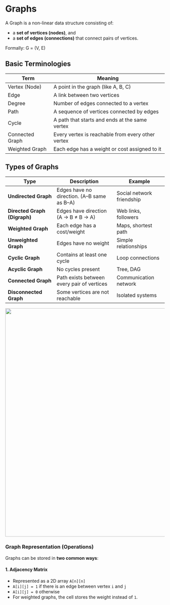 # Graphs
A Graph is a non-linear data structure consisting of:
- a **set of vertices (nodes)**, and
- a **set of edges (connections)** that connect pairs of vertices.

Formally:
G = (V, E)

## Basic Terminologies
| Term            | Meaning                                           |
| --------------- | ------------------------------------------------- |
| Vertex (Node)   | A point in the graph (like A, B, C)               |
| Edge            | A link between two vertices                       |
| Degree          | Number of edges connected to a vertex             |
| Path            | A sequence of vertices connected by edges         |
| Cycle           | A path that starts and ends at the same vertex    |
| Connected Graph | Every vertex is reachable from every other vertex |
| Weighted Graph  | Each edge has a weight or cost assigned to it     |

## Types of Graphs
| Type                         | Description                                | Example                   |
| ---------------------------- | ------------------------------------------ | ------------------------- |
| **Undirected Graph**         | Edges have no direction. (A–B same as B–A) | Social network friendship |
| **Directed Graph (Digraph)** | Edges have direction (A → B ≠ B → A)       | Web links, followers      |
| **Weighted Graph**           | Each edge has a cost/weight                | Maps, shortest path       |
| **Unweighted Graph**         | Edges have no weight                       | Simple relationships      |
| **Cyclic Graph**             | Contains at least one cycle                | Loop connections          |
| **Acyclic Graph**            | No cycles present                          | Tree, DAG                 |
| **Connected Graph**          | Path exists between every pair of vertices | Communication network     |
| **Disconnected Graph**       | Some vertices are not reachable            | Isolated systems          |

<img src="https://cdn-images-1.medium.com/max/800/1*dX9TdlR6wD5lkPnWG1h80g.png" width=720px>


### Graph Representation (Operations)
Graphs can be stored in **two common ways**:

#### 1. Adjacency Matrix
- Represented as a 2D array `A[n][n]`
- `A[i][j] = 1` if there is an edge between vertex `i` and `j`
- `A[i][j] = 0` otherwise
- For weighted graphs, the cell stores the weight instead of `1`.